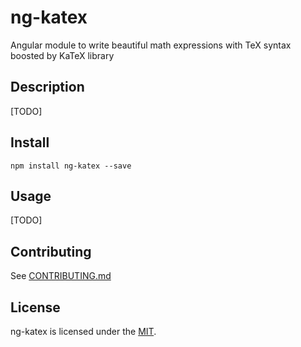 # ng-katex

Angular module to write beautiful math expressions with TeX syntax boosted by KaTeX library

## Description
[TODO]

## Install
```
npm install ng-katex --save
```

## Usage
[TODO]

## Contributing

See [CONTRIBUTING.md](CONTRIBUTING.md)

## License

ng-katex is licensed under the [MIT](LICENSE).
